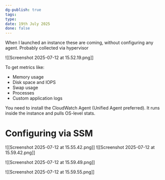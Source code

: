 ```yaml
---
dg-publish: true
tags: 
type: 
date: 19th July 2025
done: false
---
```


When I launched an instance these are coming, without configuring any agent. Probably collected via hypervisor

![[Screenshot 2025-07-12 at 15.52.19.png]]

To get metrics like:
- Memory usage
- Disk space and IOPS
- Swap usage
- Processes
- Custom application logs

You need to install the CloudWatch Agent (Unified Agent preferred). It runs inside the instance and pulls OS-level stats.

# Configuring via SSM

![[Screenshot 2025-07-12 at 15.55.42.png]]
![[Screenshot 2025-07-12 at 15.59.42.png]]

![[Screenshot 2025-07-12 at 15.59.49.png]]

![[Screenshot 2025-07-12 at 15.59.55.png]]